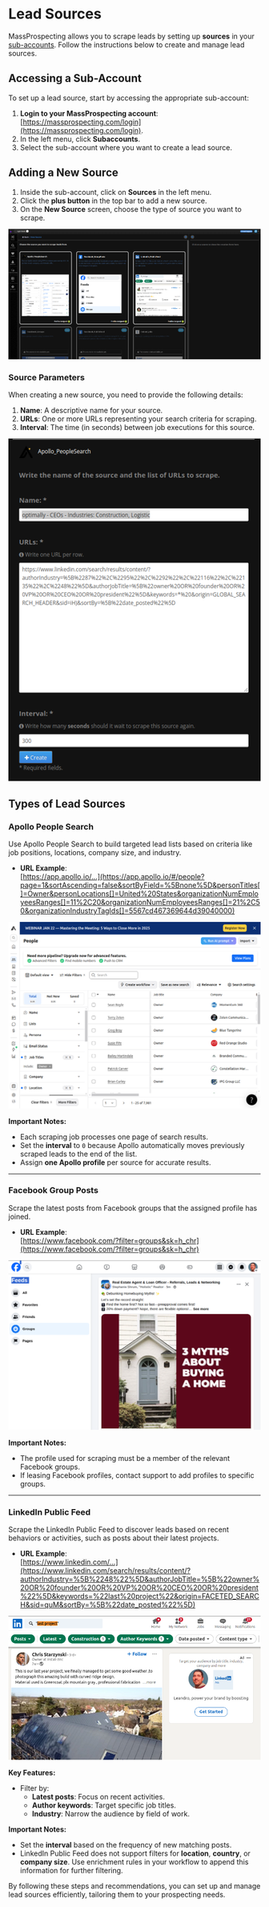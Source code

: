 # Lead Sources

MassProspecting allows you to scrape leads by setting up **sources** in your [sub-accounts](/user/1-getting-started.md#2-setup-your-sub-account). Follow the instructions below to create and manage lead sources.

## Accessing a Sub-Account

To set up a lead source, start by accessing the appropriate sub-account:

1. **Login to your MassProspecting account**: [https://massprospecting.com/login](https://massprospecting.com/login).
2. In the left menu, click **Subaccounts**.
3. Select the sub-account where you want to create a lead source.

## Adding a New Source

1. Inside the sub-account, click on **Sources** in the left menu.
2. Click the **plus button** in the top bar to add a new source.
3. On the **New Source** screen, choose the type of source you want to scrape.

![Types of Lead Sources](../assets/user/5-1.png)

### Source Parameters

When creating a new source, you need to provide the following details:

1. **Name**: A descriptive name for your source.  
2. **URLs**: One or more URLs representing your search criteria for scraping.  
3. **Interval**: The time (in seconds) between job executions for this source.

![New Source Parameters](../assets/user/5-2.png)

## Types of Lead Sources

### Apollo People Search

Use Apollo People Search to build targeted lead lists based on criteria like job positions, locations, company size, and industry.

- **URL Example**:  
  [https://app.apollo.io/...](https://app.apollo.io/#/people?page=1&sortAscending=false&sortByField=%5Bnone%5D&personTitles[]=Owner&personLocations[]=United%20States&organizationNumEmployeesRanges[]=11%2C20&organizationNumEmployeesRanges[]=21%2C50&organizationIndustryTagIds[]=5567cd467369644d39040000)

![Apollo Source Parameters](../assets/user/5-3.png)

**Important Notes:**
- Each scraping job processes one page of search results.
- Set the **interval** to `0` because Apollo automatically moves previously scraped leads to the end of the list.
- Assign **one Apollo profile** per source for accurate results.

---

### Facebook Group Posts

Scrape the latest posts from Facebook groups that the assigned profile has joined.

- **URL Example**:  
  [https://www.facebook.com/?filter=groups&sk=h_chr](https://www.facebook.com/?filter=groups&sk=h_chr)

![Facebook Source Parameters](../assets/user/5-4.png)

**Important Notes:**
- The profile used for scraping must be a member of the relevant Facebook groups.
- If leasing Facebook profiles, contact support to add profiles to specific groups.

---

### LinkedIn Public Feed

Scrape the LinkedIn Public Feed to discover leads based on recent behaviors or activities, such as posts about their latest projects.

- **URL Example**:  
  [https://www.linkedin.com/...](https://www.linkedin.com/search/results/content/?authorIndustry=%5B%2248%22%5D&authorJobTitle=%5B%22owner%20OR%20founder%20OR%20VP%20OR%20CEO%20OR%20president%22%5D&keywords=%22last%20project%22&origin=FACETED_SEARCH&sid=quM&sortBy=%5B%22date_posted%22%5D)

![LinkedIn Source Parameters](../assets/user/5-5.png)

**Key Features:**
- Filter by:
  - **Latest posts**: Focus on recent activities.
  - **Author keywords**: Target specific job titles.
  - **Industry**: Narrow the audience by field of work.

**Important Notes:**
- Set the **interval** based on the frequency of new matching posts.
- LinkedIn Public Feed does not support filters for **location**, **country**, or **company size**. Use enrichment rules in your workflow to append this information for further filtering.

By following these steps and recommendations, you can set up and manage lead sources efficiently, tailoring them to your prospecting needs.
